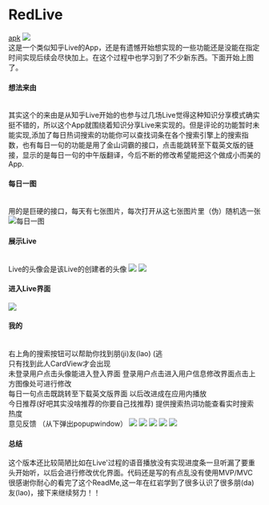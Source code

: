# RedLive
[apk](https://github.com/tecmry/RedLive/raw/master/file/app-debug.apk)
![](https://github.com/tecmry/RedLive/blob/master/file/web_hi_res_512.png)
 <br>这是一个类似知乎Live的App，还是有遗憾开始想实现的一些功能还是没能在指定时间实现后续会尽快加上。在这个过程中也学习到了不少新东西。下面开始上图了。
 #### 想法来由
 <br>其实这个的来由是从知乎Live开始的也参与过几场Live觉得这种知识分享模式确实挺不错的，所以这个App就围绕着知识分享Live来实现的。但是评论的功能暂时未能实现,添加了每日热词搜索的功能你可以查找词条在各个搜索引擎上的搜索指数，也有每日一句的功能是用了金山词霸的接口，点击能跳转至下载英文版的链接，显示的是每日一句的中午版翻译，今后不断的修改希望能把这个做成小而美的App.
 #### 每日一图
 <br>用的是巨硬的接口，每天有七张图片，每次打开从这七张图片里（伪）随机选一张
 ![每日一图](https://github.com/tecmry/RedLive/blob/master/file/main.png)
 #### 展示Live
 <br>Live的头像会是该Live的创建者的头像
![](https://github.com/tecmry/RedLive/blob/master/file/group.png)
![](https://github.com/tecmry/RedLive/blob/master/file/addLive.png)
 ####  进入Live界面
![](https://github.com/tecmry/RedLive/blob/master/file/talk.png)
 ####  我的
 <br>右上角的搜索按钮可以帮助你找到朋(ji)友(lao) (逃 
 <br>只有找到此人CardView才会出现
 <br>未登录用户点击头像能进入登入界面 登录用户点击进入用户信息修改界面点击上方图像处可进行修改
 <br>每日一句点击既跳转至下载英文版界面 以后改进成在应用内播放
 <br>今日推荐(好吧其实没啥推荐的你要自己找推荐)  提供搜索热词功能查看实时搜索热度
 <br>意见反馈 （从下弹出popupwindow）
 ![](https://github.com/tecmry/RedLive/blob/master/file/mine.png)
 ![](https://github.com/tecmry/RedLive/blob/master/file/back.png)
 ![](https://github.com/tecmry/RedLive/blob/master/file/mineeditor.png)
 ![](https://github.com/tecmry/RedLive/blob/master/file/count.png)
 ![](https://github.com/tecmry/RedLive/blob/master/file/userimage.png)
 
 #### 总结
 这个版本还比较简陋比如在Live'过程的语音播放没有实现进度条一旦听漏了要重头开始听，以后会进行修改优化界面。代码还是写的有点乱没有使用MVP/MVC
 很感谢你耐心的看完了这个ReadMe,这一年在红岩学到了很多认识了很多朋(da)友(lao)，接下来继续努力！！
